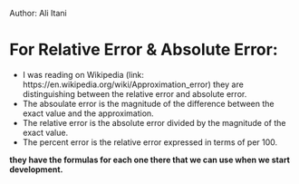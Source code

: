 Author: Ali Itani

# For Relative Error & Absolute Error:
<ul>
    <li> I was reading on Wikipedia (link: https://en.wikipedia.org/wiki/Approximation_error)
    they are distinguishing between the relative error and absolute error. </li>
    <li> The absoulate error is the magnitude of the difference between the exact value and the approximation.</li>
    <li> The relative error is the absolute error divided by the magnitude of the exact value. </li>
    <li> The percent error is the relative error expressed in terms of per 100. </li>
</ul>
    <p><strong> they have the formulas for each one there that we can use when we start development.</strong></p>
